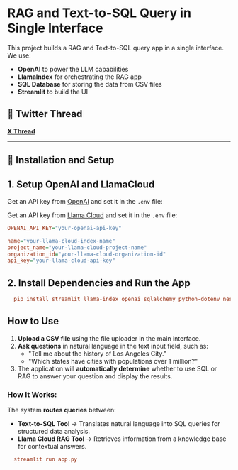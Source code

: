 # RAG and Text-to-SQL Query in Single Interface

This project builds a RAG and Text-to-SQL query app in a single interface. We use:

- **OpenAI** to power the LLM capabilities  
- **LlamaIndex** for orchestrating the RAG app  
- **SQL Database** for storing the data from CSV files  
- **Streamlit** to build the UI  



## 🧵 Twitter Thread  
**[X Thread](https://typefully.com/t/EJEGoEp)** 

---

## 🚀 Installation and Setup  

## 1️. Setup OpenAI and LlamaCloud

Get an API key from [OpenAI](https://openai.com) and set it in the `.env` file:

Get an API key from [Llama Cloud](https://www.llama.cloud) and set it in the `.env` file:


```ini
OPENAI_API_KEY="your-openai-api-key"

name="your-llama-cloud-index-name"
project_name="your-llama-cloud-project-name"
organization_id="your-llama-cloud-organization-id"
api_key="your-llama-cloud-api-key"
```
## 2. Install Dependencies and Run the App
   
```ini  
  pip install streamlit llama-index openai sqlalchemy python-dotenv nest-asyncio
 ```
## How to Use

1. **Upload a CSV file** using the file uploader in the main interface.
2. **Ask questions** in natural language in the text input field, such as:
   - "Tell me about the history of Los Angeles City."
   - "Which states have cities with populations over 1 million?"
3. The application will **automatically determine** whether to use SQL or RAG to answer your question and display the results.

### How It Works:
The system **routes queries** between:
- **Text-to-SQL Tool** → Translates natural language into SQL queries for structured data analysis.
- **Llama Cloud RAG Tool** → Retrieves information from a knowledge base for contextual answers.


```ini  
  streamlit run app.py
 ```


